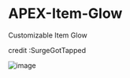 # APEX-Item-Glow
Customizable Item Glow 

 credit :SurgeGotTapped
 
<img src="https://i.imgur.com/jWbuwes" alt="image">
